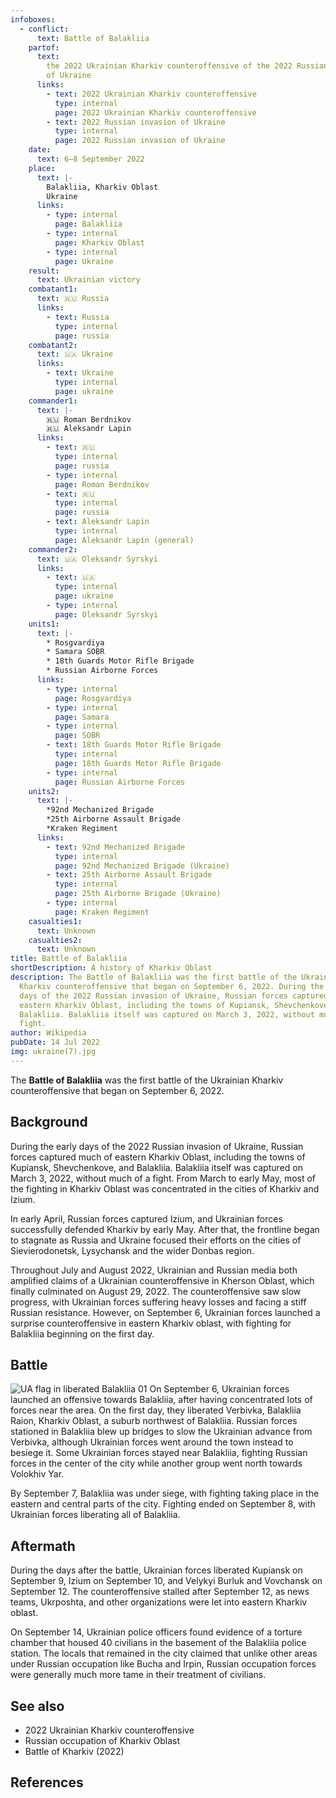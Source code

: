 ```yaml
---
infoboxes:
  - conflict:
      text: Battle of Balakliia
    partof:
      text:
        the 2022 Ukrainian Kharkiv counteroffensive of the 2022 Russian invasion
        of Ukraine
      links:
        - text: 2022 Ukrainian Kharkiv counteroffensive
          type: internal
          page: 2022 Ukrainian Kharkiv counteroffensive
        - text: 2022 Russian invasion of Ukraine
          type: internal
          page: 2022 Russian invasion of Ukraine
    date:
      text: 6–8 September 2022
    place:
      text: |-
        Balakliia, Kharkiv Oblast
        Ukraine
      links:
        - type: internal
          page: Balakliia
        - type: internal
          page: Kharkiv Oblast
        - type: internal
          page: Ukraine
    result:
      text: Ukrainian victory
    combatant1:
      text: 🇷🇺 Russia
      links:
        - text: Russia
          type: internal
          page: russia
    combatant2:
      text: 🇺🇦 Ukraine
      links:
        - text: Ukraine
          type: internal
          page: ukraine
    commander1:
      text: |-
        🇷🇺 Roman Berdnikov 
        🇷🇺 Aleksandr Lapin
      links:
        - text: 🇷🇺
          type: internal
          page: russia
        - type: internal
          page: Roman Berdnikov
        - text: 🇷🇺
          type: internal
          page: russia
        - text: Aleksandr Lapin
          type: internal
          page: Aleksandr Lapin (general)
    commander2:
      text: 🇺🇦 Oleksandr Syrskyi
      links:
        - text: 🇺🇦
          type: internal
          page: ukraine
        - type: internal
          page: Oleksandr Syrskyi
    units1:
      text: |-
        * Rosgvardiya
        * Samara SOBR 
        * 18th Guards Motor Rifle Brigade
        * Russian Airborne Forces
      links:
        - type: internal
          page: Rosgvardiya
        - type: internal
          page: Samara
        - type: internal
          page: SOBR
        - text: 18th Guards Motor Rifle Brigade
          type: internal
          page: 18th Guards Motor Rifle Brigade
        - type: internal
          page: Russian Airborne Forces
    units2:
      text: |-
        *92nd Mechanized Brigade 
        *25th Airborne Assault Brigade 
        *Kraken Regiment
      links:
        - text: 92nd Mechanized Brigade
          type: internal
          page: 92nd Mechanized Brigade (Ukraine)
        - text: 25th Airborne Assault Brigade
          type: internal
          page: 25th Airborne Brigade (Ukraine)
        - type: internal
          page: Kraken Regiment
    casualties1:
      text: Unknown
    casualties2:
      text: Unknown
title: Battle of Balakliia
shortDescription: A history of Kharkiv Oblast
description: The Battle of Balakliia was the first battle of the Ukrainian
  Kharkiv counteroffensive that began on September 6, 2022. During the early
  days of the 2022 Russian invasion of Ukraine, Russian forces captured much of
  eastern Kharkiv Oblast, including the towns of Kupiansk, Shevchenkove, and
  Balakliia. Balakliia itself was captured on March 3, 2022, without much of a
  fight.
author: Wikipedia
pubDate: 14 Jul 2022
img: ukraine(7).jpg
---
```


The **Battle of Balakliia** was the first battle of the Ukrainian Kharkiv counteroffensive that began on September 6, 2022.

## Background

During the early days of the 2022 Russian invasion of Ukraine, Russian forces captured much of eastern Kharkiv Oblast, including the towns of Kupiansk, Shevchenkove, and Balakliia. Balakliia itself was captured on March 3, 2022, without much of a fight. From March to early May, most of the fighting in Kharkiv Oblast was concentrated in the cities of Kharkiv and Izium.

In early April, Russian forces captured Izium, and Ukrainian forces successfully defended Kharkiv by early May. After that, the frontline began to stagnate as Russia and Ukraine focused their efforts on the cities of Sievierodonetsk, Lysychansk and the wider Donbas region.

Throughout July and August 2022, Ukrainian and Russian media both amplified claims of a Ukrainian counteroffensive in Kherson Oblast, which finally culminated on August 29, 2022. The counteroffensive saw slow progress, with Ukrainian forces suffering heavy losses and facing a stiff Russian resistance. However, on September 6, Ukrainian forces launched a surprise counteroffensive in eastern Kharkiv oblast, with fighting for Balakliia beginning on the first day.

## Battle

![UA flag in liberated Balakliia 01](https://wikipedia.org/wiki/Special:Redirect/file/UA_flag_in_liberated_Balakliia_01.png?)
On September 6, Ukrainian forces launched an offensive towards Balakliia, after having concentrated lots of forces near the area. On the first day, they liberated Verbivka, Balakliia Raion, Kharkiv Oblast, a suburb northwest of Balakliia. Russian forces stationed in Balakliia blew up bridges to slow the Ukrainian advance from Verbivka, although Ukrainian forces went around the town instead to besiege it. Some Ukrainian forces stayed near Balakliia, fighting Russian forces in the center of the city while another group went north towards Volokhiv Yar.

By September 7, Balakliia was under siege, with fighting taking place in the eastern and central parts of the city. Fighting ended on September 8, with Ukrainian forces liberating all of Balakliia.

## Aftermath

During the days after the battle, Ukrainian forces liberated Kupiansk on September 9, Izium on September 10, and Velykyi Burluk and Vovchansk on September 12. The counteroffensive stalled after September 12, as news teams, Ukrposhta, and other organizations were let into eastern Kharkiv oblast.

On September 14, Ukrainian police officers found evidence of a torture chamber that housed 40 civilians in the basement of the Balakliia police station. The locals that remained in the city claimed that unlike other areas under Russian occupation like Bucha and Irpin, Russian occupation forces were generally much more tame in their treatment of civilians.

## See also

- 2022 Ukrainian Kharkiv counteroffensive
- Russian occupation of Kharkiv Oblast
- Battle of Kharkiv (2022)

## References

